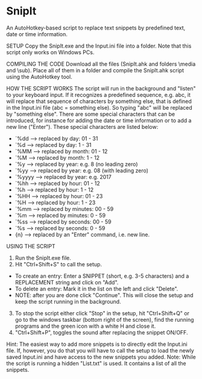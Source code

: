 # SnipIt
An AutoHotkey-based script to replace text snippets by predefined text, date or time information.

SETUP
Copy the SnipIt.exe and the Input.ini file into a folder. Note that this script only works on Windows PCs.

COMPILING THE CODE
Download all the files (SnipIt.ahk and folders \media and \sub). Place all of them in a folder and compile the SnipIt.ahk script using the AutoHotkey tool.

HOW THE SCRIPT WORKS
The script will run in the background and "listen" to your keyboard input. If it recognizes a predefined sequence, e.g. abc, it will replace that sequence of characters by something else, that is defined in the Input.ini file (abc = something else). So typing "abc" will be replaced by "something else". There are some special characters that can be introduced, for instance for adding the date or time information or to add a new line ("Enter"). These special characters are listed below:
- \`%dd --> replaced by day: 01 - 31
- \`%d --> replaced by day: 1 - 31
- \`%MM --> replaced by month: 01 - 12
- \`%M --> replaced by month: 1 - 12
- \`%y --> replaced by year: e.g. 8 (no leading zero)
- \`%yy --> replaced by year: e.g. 08 (with leading zero)
- \`%yyyy --> replaced by year: e.g. 2017
- \`%hh --> replaced by hour: 01 - 12
- \`%h --> replaced by hour: 1 - 12
- \`%HH --> replaced by hour: 01 - 23
- \`%H --> replaced by hour: 1 - 23
- \`%mm --> replaced by minutes: 00 - 59
- \`%m --> replaced by minutes: 0 - 59
- \`%ss --> replaced by seconds: 00 - 59
- \`%s --> replaced by seconds: 0 - 59
- {n} --> replaced by an "Enter" command, i.e. new line.

USING THE SCRIPT
1) Run the SnipIt.exe file.
2) Hit "Ctrl+Shift+S" to call the setup.
- To create an entry: Enter a SNIPPET (short, e.g. 3-5 characters) and a REPLACEMENT string and click on "Add".
- To delete an entry: Mark it in the list on the left and click "Delete".
- NOTE: after you are done click "Continue". This will close the setup and keep the script running in the background. 
3) To stop the script either click "Stop" in the setup, hit "Ctrl+Shift+Q" or go to the windows taskbar (bottom right of the screen), find the running programs and the green icon with a white H and close it.
4) "Ctrl+Shift+P", toggles the sound after replacing the snippet ON/OFF.

Hint: The easiest way to add more snippets is to directly edit the Input.ini file. If, however, you do that you will have to call the setup to load the newly saved  Input.ini and have access to the new snippets you added.
Note: While the script is running a hidden "List.txt" is used. It contains a list of all the snippets.
